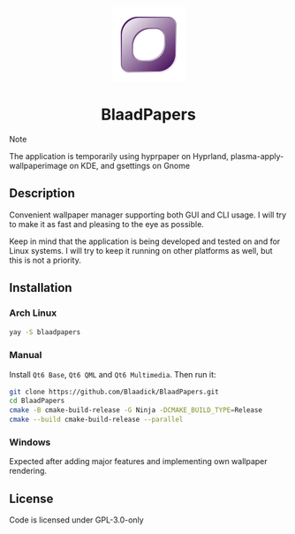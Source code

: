 <div align="center">
    <img src="resource/blaadpapers.svg" alt="BlaadPapersLogo" width="135"/>
    <h1>BlaadPapers</h1>
</div>

> [!NOTE]
> The application is temporarily using hyprpaper on Hyprland, plasma-apply-wallpaperimage on KDE, and gsettings on Gnome

## Description
Convenient wallpaper manager supporting both GUI and CLI usage. I will try to make it as fast and pleasing to the eye as possible.

Keep in mind that the application is being developed and tested on and for Linux systems. I will try to keep it running on other platforms as well, but this is not a priority.

## Installation
### Arch Linux
```bash
yay -S blaadpapers
```

### Manual
Install `Qt6 Base`, `Qt6 QML` and `Qt6 Multimedia`. Then run it:

```bash
git clone https://github.com/Blaadick/BlaadPapers.git
cd BlaadPapers
cmake -B cmake-build-release -G Ninja -DCMAKE_BUILD_TYPE=Release
cmake --build cmake-build-release --parallel
```

### Windows
Expected after adding major features and implementing own wallpaper rendering.

## License
Code is licensed under GPL-3.0-only
